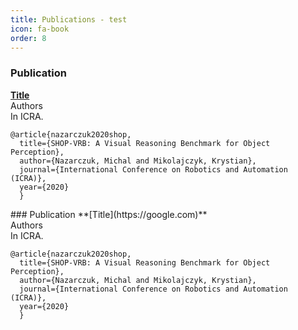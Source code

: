```yaml
---
title: Publications - test
icon: fa-book
order: 8
---
```


### Publication
**[Title](https://google.com)**
<br>
Authors
<br>
In ICRA.
<br>

```
@article{nazarczuk2020shop,
  title={SHOP-VRB: A Visual Reasoning Benchmark for Object Perception},
  author={Nazarczuk, Michal and Mikolajczyk, Krystian},
  journal={International Conference on Robotics and Automation (ICRA)},
  year={2020}
  }
```


<div class='row',style='text-align: left',markdown="1">
### Publication
**[Title](https://google.com)**
<br>
Authors
<br>
In ICRA.
<br>

```
@article{nazarczuk2020shop,
  title={SHOP-VRB: A Visual Reasoning Benchmark for Object Perception},
  author={Nazarczuk, Michal and Mikolajczyk, Krystian},
  journal={International Conference on Robotics and Automation (ICRA)},
  year={2020}
  }
```
</div>
